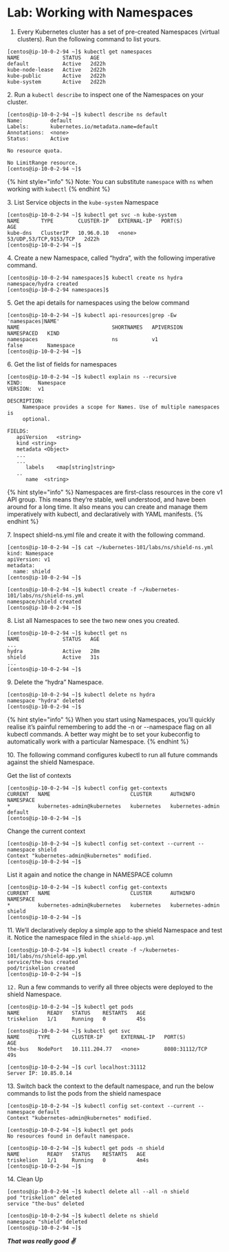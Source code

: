 # Lab: Working with Namespaces

1. Every Kubernetes cluster has a set of pre-created Namespaces (virtual clusters). Run the following command to list yours.

```
[centos@ip-10-0-2-94 ~]$ kubectl get namespaces 
NAME              STATUS   AGE
default           Active   2d22h
kube-node-lease   Active   2d22h
kube-public       Active   2d22h
kube-system       Active   2d22h
```

2\. Run a `kubectl describe` to inspect one of the Namespaces on your cluster.

```
[centos@ip-10-0-2-94 ~]$ kubectl describe ns default
Name:         default
Labels:       kubernetes.io/metadata.name=default
Annotations:  <none>
Status:       Active

No resource quota.

No LimitRange resource.
[centos@ip-10-0-2-94 ~]$ 
```

{% hint style="info" %}
Note: You can substitute `namespace` with `ns` when working with `kubectl`
{% endhint %}

3\. List Service objects in the `kube-system` Namespace

```
[centos@ip-10-0-2-94 ~]$ kubectl get svc -n kube-system
NAME       TYPE        CLUSTER-IP   EXTERNAL-IP   PORT(S)                  AGE
kube-dns   ClusterIP   10.96.0.10   <none>        53/UDP,53/TCP,9153/TCP   2d22h
[centos@ip-10-0-2-94 ~]$ 
```

4\. Create a new Namespace, called “hydra”, with the following imperative command.

```
[centos@ip-10-0-2-94 namespaces]$ kubectl create ns hydra
namespace/hydra created
[centos@ip-10-0-2-94 namespaces]$
```

5\. Get the api details for namespaces using the below command

```
[centos@ip-10-0-2-94 ~]$ kubectl api-resources|grep -Ew 'namespaces|NAME'
NAME                              SHORTNAMES   APIVERSION                             NAMESPACED   KIND
namespaces                        ns           v1                                     false        Namespace
[centos@ip-10-0-2-94 ~]$ 
```

6\. Get the list of fields for namespaces

```
[centos@ip-10-0-2-94 ~]$ kubectl explain ns --recursive 
KIND:     Namespace
VERSION:  v1

DESCRIPTION:
     Namespace provides a scope for Names. Use of multiple namespaces is
     optional.

FIELDS:
   apiVersion	<string>
   kind	<string>
   metadata	<Object>
   ...
   ...
      labels	<map[string]string>
   ..
      name	<string>
```

{% hint style="info" %}
Namespaces are first-class resources in the core v1 API group. This means they’re stable, well understood, and have been around for a long time. It also means you can create and manage them imperatively with kubectl, and declaratively with YAML manifests.
{% endhint %}

7\. Inspect shield-ns.yml file and create it with the following command.

```
[centos@ip-10-0-2-94 ~]$ cat ~/kubernetes-101/labs/ns/shield-ns.yml 
kind: Namespace
apiVersion: v1
metadata:
  name: shield
[centos@ip-10-0-2-94 ~]$ 
```

```
[centos@ip-10-0-2-94 ~]$ kubectl create -f ~/kubernetes-101/labs/ns/shield-ns.yml
namespace/shield created
[centos@ip-10-0-2-94 ~]$ 
```

8\. List all Namespaces to see the two new ones you created.

```
[centos@ip-10-0-2-94 ~]$ kubectl get ns
NAME              STATUS   AGE
...
hydra             Active   28m
shield            Active   31s
...
[centos@ip-10-0-2-94 ~]$ 
```

9\. Delete the “hydra” Namespace.

```
[centos@ip-10-0-2-94 ~]$ kubectl delete ns hydra
namespace "hydra" deleted
[centos@ip-10-0-2-94 ~]$ 
```

{% hint style="info" %}
When you start using Namespaces, you’ll quickly realise it’s painful remembering to add the -n or --namespace flag on all kubectl commands. A better way might be to set your kubeconfig to automatically work with a particular Namespace.
{% endhint %}

10\. The following command configures kubectl to run all future commands against the shield Namespace.

Get the list of contexts

```
[centos@ip-10-0-2-94 ~]$ kubectl config get-contexts 
CURRENT   NAME                          CLUSTER      AUTHINFO           NAMESPACE
*         kubernetes-admin@kubernetes   kubernetes   kubernetes-admin   default
[centos@ip-10-0-2-94 ~]$ 
```

Change the current context

```
[centos@ip-10-0-2-94 ~]$ kubectl config set-context --current --namespace shield
Context "kubernetes-admin@kubernetes" modified.
[centos@ip-10-0-2-94 ~]$ 
```

List it again and notice the change in NAMESPACE column

```
[centos@ip-10-0-2-94 ~]$ kubectl config get-contexts 
CURRENT   NAME                          CLUSTER      AUTHINFO           NAMESPACE
*         kubernetes-admin@kubernetes   kubernetes   kubernetes-admin   shield
[centos@ip-10-0-2-94 ~]$
```

11\. We’ll declaratively deploy a simple app to the shield Namespace and test it. Notice the namespace filed in the `shield-app.yml`

```
[centos@ip-10-0-2-94 ~]$ kubectl create -f ~/kubernetes-101/labs/ns/shield-app.yml 
service/the-bus created
pod/triskelion created
[centos@ip-10-0-2-94 ~]$
```

`12.` Run a few commands to verify all three objects were deployed to the shield Namespace.

```
[centos@ip-10-0-2-94 ~]$ kubectl get pods
NAME         READY   STATUS    RESTARTS   AGE
triskelion   1/1     Running   0          45s
```

```
[centos@ip-10-0-2-94 ~]$ kubectl get svc
NAME      TYPE       CLUSTER-IP      EXTERNAL-IP   PORT(S)          AGE
the-bus   NodePort   10.111.204.77   <none>        8080:31112/TCP   49s
```

```
[centos@ip-10-0-2-94 ~]$ curl localhost:31112
Server IP: 10.85.0.14 
```

13\. Switch back the context to the default namespace, and run the below commands to list the pods from the shield namespace

```
[centos@ip-10-0-2-94 ~]$ kubectl config set-context --current --namespace default
Context "kubernetes-admin@kubernetes" modified.
```

```
[centos@ip-10-0-2-94 ~]$ kubectl get pods 
No resources found in default namespace.
```

```
[centos@ip-10-0-2-94 ~]$ kubectl get pods -n shield
NAME         READY   STATUS    RESTARTS   AGE
triskelion   1/1     Running   0          4m4s
[centos@ip-10-0-2-94 ~]$ 
```

14\. Clean Up

```
[centos@ip-10-0-2-94 ~]$ kubectl delete all --all -n shield 
pod "triskelion" deleted
service "the-bus" deleted
```

```
[centos@ip-10-0-2-94 ~]$ kubectl delete ns shield
namespace "shield" deleted
[centos@ip-10-0-2-94 ~]$ 
```

_**That was really good ✌️**_&#x20;
